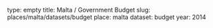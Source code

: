 type: empty
title: Malta / Government Budget
slug: places/malta/datasets/budget
place: malta
dataset: budget
year: 2014

